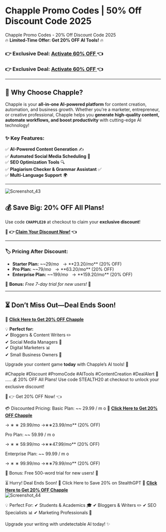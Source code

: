 # Chapple Promo Codes | 50% Off Discount Code 2025
Chapple Promo Codes - 20% Off Discount Code 2025  
🔥 **Limited-Time Offer: Get 20% OFF AI Tools!** 🔥  

### 👉 **Exclusive Deal:** [Activate 60% OFF ](https://chapple.ai/?via=abdul) 👈  
### 👉 **Exclusive Deal:** [Activate 60% OFF ](https://chapple.ai/?via=abdul) 👈  

---

## 🚀 **Why Choose Chapple?**  
Chapple is your **all-in-one AI-powered platform** for content creation, automation, and business growth. Whether you're a marketer, entrepreneur, or creative professional, Chapple helps you **generate high-quality content, automate workflows, and boost productivity** with cutting-edge AI technology!  

### ✨ **Key Features:**  
✅ **AI-Powered Content Generation** ✍️  
✅ **Automated Social Media Scheduling** 📅  
✅ **SEO Optimization Tools** 🔍  
✅ **Plagiarism Checker & Grammar Assistant** ✅  
✅ **Multi-Language Support** 🌍  

---
![Screenshot_43](https://github.com/user-attachments/assets/a2534d10-0399-4131-ade8-20393d2b066c)

## 💰 **Save Big: 20% OFF All Plans!**  
Use code **`CHAPPLE20`** at checkout to claim your **exclusive discount**!  

🔗 **👉 [Claim Your Discount Now!](https://chapple.ai/?via=abdul) 👈**  

---

### 🏷️ **Pricing After Discount:**  
- **Starter Plan:** ~~$29/mo~~ → **$23.20/mo** (20% OFF)  
- **Pro Plan:** ~~$79/mo~~ → **$63.20/mo** (20% OFF)  
- **Enterprise Plan:** ~~$199/mo~~ → **$159.20/mo** (20% OFF)  

🎁 **Bonus:** *Free 7-day trial for new users!* 🎁  

---

## ⏳ **Don’t Miss Out—Deal Ends Soon!**  
🔗 **[Click Here to Get 20% OFF Chapple](https://chapple.ai/?via=abdul)**  

💡 **Perfect for:**  
✔ Bloggers & Content Writers ✏️  
✔ Social Media Managers 📱  
✔ Digital Marketers 📊  
✔ Small Business Owners 🏢  

Upgrade your content game **today** with Chapple’s AI tools! 🚀  

#Chapple #Discount #PromoCode #AITools #ContentCreation #DealAlert 🎊  
.....
💰 20% OFF All Plans!
Use code STEALTH20 at checkout to unlock your exclusive discount!

🔗 👉 Get 20% OFF Now! 👈

💳 Discounted Pricing:
Basic Plan: ~~
29.99
/
m
o
  🔗 **[Click Here to Get 20% OFF Chapple](https://chapple.ai/?via=abdul)**  

→
∗
∗
29.99/mo  →∗∗23.99/mo** (20% OFF)

Pro Plan: ~~
59.99
/
m
o
  
→
∗
∗
59.99/mo  →∗∗47.99/mo** (20% OFF)

Enterprise Plan: ~~
99.99
/
m
o
  
→
∗
∗
99.99/mo  →∗∗79.99/mo** (20% OFF)

🎁 Bonus: Free 500-word trial for new users! 🎁

⏳ Hurry! Deal Ends Soon!
🔗 Click Here to Save 20% on StealthGPT
🔗 **[Click Here to Get 20% OFF Chapple](https://chapple.ai/?via=abdul)**  
![Screenshot_44](https://github.com/user-attachments/assets/9b01d3e4-8d0a-499b-a502-f7bf04d1d440)

💡 Perfect For:
✔ Students & Academics 🎓
✔ Bloggers & Writers ✏️
✔ SEO Specialists 📊
✔ Marketing Professionals 📢

Upgrade your writing with undetectable AI today! ✨
